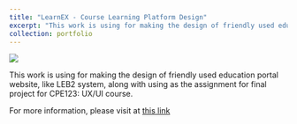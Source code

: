 ```yaml
---
title: "LearnEX - Course Learning Platform Design"
excerpt: "This work is using for making the design of friendly used education portal website, like LEB2 system.<br/><img src='https://boatchrnthn.vercel.app/assets/images/project-1.jpg'>"
collection: portfolio
---
```


![](https://github.com/chrnthnkmutt/slm-py-experiment/raw/main/Project_Banner.jpg)

This work is using for making the design of friendly used education portal website, like LEB2 system, along with using as the assignment for final project for CPE123: UX/UI course.

For more information, please visit at [this link](https://github.com/chrnthnkmutt/slm-py-experiment)